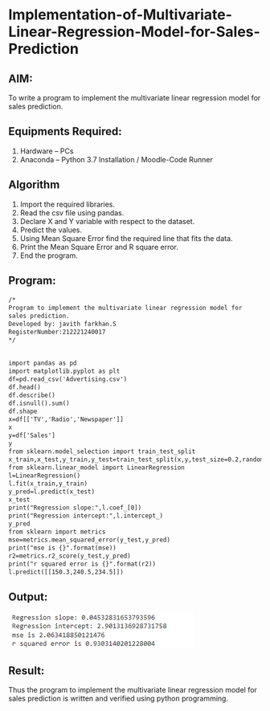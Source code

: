 # Implementation-of-Multivariate-Linear-Regression-Model-for-Sales-Prediction

## AIM:
To write a program to implement the multivariate linear regression model for sales prediction.

## Equipments Required:
1. Hardware – PCs
2. Anaconda – Python 3.7 Installation / Moodle-Code Runner

## Algorithm
1. Import the required libraries.
2. Read the csv file using pandas.
3. Declare X and Y variable with respect to the dataset.
4. Predict the values.
5. Using Mean Square Error find the required line that fits the data.
6. Print the Mean Square Error and R square error.
7. End the program. 

## Program:
```
/*
Program to implement the multivariate linear regression model for sales prediction.
Developed by: javith farkhan.S
RegisterNumber:212221240017  
*/
```
```

import pandas as pd
import matplotlib.pyplot as plt
df=pd.read_csv('Advertising.csv')
df.head()
df.describe()
df.isnull().sum()
df.shape
x=df[['TV','Radio','Newspaper']]
x
y=df['Sales']
y
from sklearn.model_selection import train_test_split
x_train,x_test,y_train,y_test=train_test_split(x,y,test_size=0.2,random_state=101)
from sklearn.linear_model import LinearRegression
l=LinearRegression()
l.fit(x_train,y_train)
y_pred=l.predict(x_test)
x_test
print("Regression slope:",l.coef_[0])
print("Regression intercept:",l.intercept_)
y_pred
from sklearn import metrics
mse=metrics.mean_squared_error(y_test,y_pred)
print("mse is {}".format(mse))
r2=metrics.r2_score(y_test,y_pred)
print("r squared error is {}".format(r2))
l.predict([[150.3,240.5,234.5]])

```

## Output:
![Gitlogo](Mulivariant.png)


## Result:
Thus the program to implement the multivariate linear regression model for sales prediction is written and verified using python programming.
